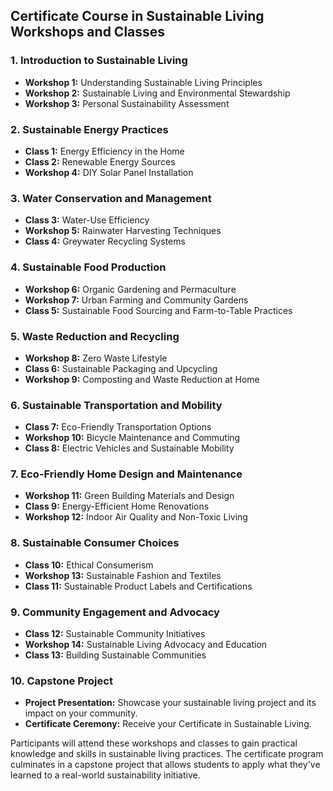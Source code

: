 ## Certificate Course in Sustainable Living Workshops and Classes

### 1. Introduction to Sustainable Living

- **Workshop 1:** Understanding Sustainable Living Principles
- **Workshop 2:** Sustainable Living and Environmental Stewardship
- **Workshop 3:** Personal Sustainability Assessment

### 2. Sustainable Energy Practices

- **Class 1:** Energy Efficiency in the Home
- **Class 2:** Renewable Energy Sources
- **Workshop 4:** DIY Solar Panel Installation

### 3. Water Conservation and Management

- **Class 3:** Water-Use Efficiency
- **Workshop 5:** Rainwater Harvesting Techniques
- **Class 4:** Greywater Recycling Systems

### 4. Sustainable Food Production

- **Workshop 6:** Organic Gardening and Permaculture
- **Workshop 7:** Urban Farming and Community Gardens
- **Class 5:** Sustainable Food Sourcing and Farm-to-Table Practices

### 5. Waste Reduction and Recycling

- **Workshop 8:** Zero Waste Lifestyle
- **Class 6:** Sustainable Packaging and Upcycling
- **Workshop 9:** Composting and Waste Reduction at Home

### 6. Sustainable Transportation and Mobility

- **Class 7:** Eco-Friendly Transportation Options
- **Workshop 10:** Bicycle Maintenance and Commuting
- **Class 8:** Electric Vehicles and Sustainable Mobility

### 7. Eco-Friendly Home Design and Maintenance

- **Workshop 11:** Green Building Materials and Design
- **Class 9:** Energy-Efficient Home Renovations
- **Workshop 12:** Indoor Air Quality and Non-Toxic Living

### 8. Sustainable Consumer Choices

- **Class 10:** Ethical Consumerism
- **Workshop 13:** Sustainable Fashion and Textiles
- **Class 11:** Sustainable Product Labels and Certifications

### 9. Community Engagement and Advocacy

- **Class 12:** Sustainable Community Initiatives
- **Workshop 14:** Sustainable Living Advocacy and Education
- **Class 13:** Building Sustainable Communities

### 10. Capstone Project

- **Project Presentation:** Showcase your sustainable living project and its impact on your community.
- **Certificate Ceremony:** Receive your Certificate in Sustainable Living.

Participants will attend these workshops and classes to gain practical knowledge and skills in sustainable living practices. The certificate program culminates in a capstone project that allows students to apply what they've learned to a real-world sustainability initiative.
